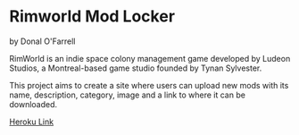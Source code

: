 # Rimworld Mod Locker
by Donal O'Farrell

RimWorld is an indie space colony management game developed by Ludeon Studios, a Montreal-based game studio founded by Tynan Sylvester.

This project aims to create a site where users can upload new mods with its name, description, category, image and a link to where it can be downloaded.

[Heroku Link](https://rimworld-mod-locker.herokuapp.com/)